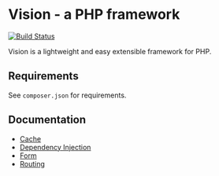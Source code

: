 # Vision - a PHP framework

[![Build Status](https://travis-ci.org/Trainmaster/Vision.svg?branch=master)](https://travis-ci.org/Trainmaster/Vision)

Vision is a lightweight and easy extensible framework for PHP.

## Requirements

See `composer.json` for requirements.

## Documentation

*  [Cache](/docs/cache.md)
*  [Dependency Injection](/docs/dependency-injection.md)
*  [Form](/docs/form.md)
*  [Routing](/docs/routing.md)
